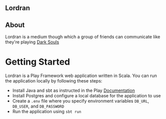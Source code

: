 ## Lordran

## About

Lordran is a medium though which a group of friends can communicate like they're playing [Dark Souls](https://darksouls.fandom.com/wiki/Dark_Souls)

# Getting Started

Lordran is a Play Framework web application written in Scala. You can run the application locally by following these steps:

- Install Java and sbt as instructed in the Play [Documentation](https://www.playframework.com/documentation/2.8.x/Requirements)
- Install Postgres and configure a local database for the application to use
- Create a `.env` file where you specify environment variables `DB_URL`, `DB_USER`, and `DB_PASSWORD`
- Run the application using `sbt run`
